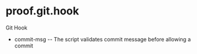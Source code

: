 # proof.git.hook
Git Hook

- commit-msg -- The script validates commit message before allowing a commit
